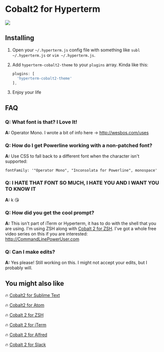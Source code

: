 # Cobalt2 for Hyperterm

![](http://wes.io/h1eC/content)

## Installing

1. Open your `~/.hyperterm.js` config file with something like `subl ~/.hyperterm.js` or `vim ~/.hyperterm.js`.
2. Add `hyperterm-cobalt2-theme` to your `plugins` array. Kinda like this:
	
	```js
	plugins: [
	  'hyperterm-cobalt2-theme'
	],
	```
3. Enjoy your life

## FAQ

### Q: What font is that? I Love It!
**A:** Operator Mono. I wrote a bit of info here → <http://wesbos.com/uses>

### Q: How do I get Powerline working with a non-patched font?
**A:** Use CSS to fall back to a different font when the character isn't supported:

```
fontFamily: '"Operator Mono", "Inconsolata for Powerline", monospace'
```

### Q: I HATE THAT FONT SO MUCH, I HATE YOU AND I WANT YOU TO KNOW IT
**A:** k 😘

### Q: How did you get the cool prompt?
**A:** This isn't part of iTerm or Hyperterm, it has to do with the shell that you are using. I'm using ZSH along with [Cobalt 2 for ZSH](https://github.com/wesbos/Cobalt2-iterm/). I've got a whole free video series on this if you are interested:  <http://CommandLinePowerUser.com>

### Q: Can I make edits?
**A:** Yes please! Still working on this. I might not accept your edits, but I probably will.

## You might also like

🔥 [Cobalt2 for Sublime Text](https://github.com/wesbos/Cobalt2)

🔥 [Cobalt2 for Atom](https://github.com/wesbos/cobalt2-atom)

🔥 [Cobalt 2 for ZSH](https://github.com/wesbos/Cobalt2-iterm/)

🔥 [Cobalt 2 for iTerm](https://github.com/wesbos/Cobalt2-iterm/)

🔥 [Cobalt 2 for Alfred](https://github.com/wesbos/Cobalt2-Alfred-Theme)

🔥 [Cobalt 2 for Slack](https://github.com/wesbos/Cobalt2-slack)

